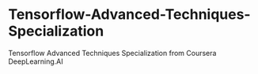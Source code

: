 # Tensorflow-Advanced-Techniques-Specialization
Tensorflow Advanced Techniques Specialization from Coursera DeepLearning.AI
